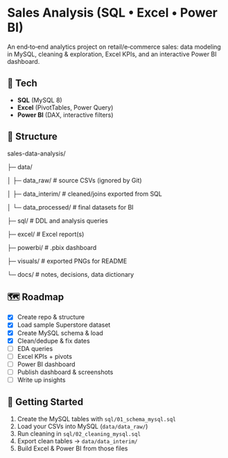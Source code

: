 # Sales Analysis (SQL • Excel • Power BI)

An end‑to‑end analytics project on retail/e‑commerce sales: data modeling in MySQL, cleaning & exploration, Excel KPIs, and an interactive Power BI dashboard.

## 🔧 Tech
- **SQL** (MySQL 8)
- **Excel** (PivotTables, Power Query)
- **Power BI** (DAX, interactive filters)

## 📂 Structure
sales-data-analysis/

├─ data/

│ ├─ data_raw/ # source CSVs (ignored by Git)

│ ├─ data_interim/ # cleaned/joins exported from SQL

│ └─ data_processed/ # final datasets for BI

├─ sql/ # DDL and analysis queries

├─ excel/ # Excel report(s)

├─ powerbi/ # .pbix dashboard

├─ visuals/ # exported PNGs for README

└─ docs/ # notes, decisions, data dictionary

## 🗺️ Roadmap
- [x] Create repo & structure
- [x] Load sample Superstore dataset
- [x] Create MySQL schema & load
- [x] Clean/dedupe & fix dates
- [ ] EDA queries
- [ ] Excel KPIs + pivots
- [ ] Power BI dashboard
- [ ] Publish dashboard & screenshots
- [ ] Write up insights

## 🧰 Getting Started
1. Create the MySQL tables with `sql/01_schema_mysql.sql`
2. Load your CSVs into MySQL (`data/data_raw/`)
3. Run cleaning in `sql/02_cleaning_mysql.sql`
4. Export clean tables → `data/data_interim/`
5. Build Excel & Power BI from those files


